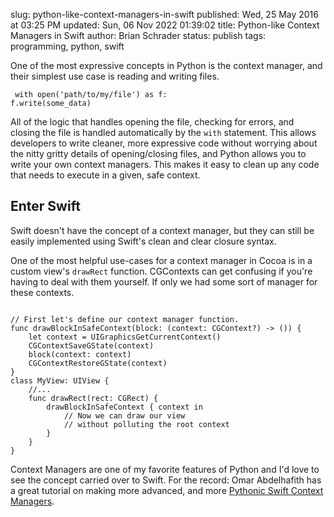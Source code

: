 slug: python-like-context-managers-in-swift
published: Wed, 25 May 2016 at 03:25 PM
updated: Sun, 06 Nov 2022 01:39:02 
title: Python-like Context Managers in Swift
author: Brian Schrader
status: publish
tags: programming, python, swift

One of the most expressive concepts in Python is the context manager, and their
simplest use case is reading and writing files.

<code class="python"><pre>
with open('path/to/my/file') as f:
    f.write(some_data)
</pre></code>

All of the logic that handles opening the file, checking for errors, and
closing the file is handled automatically by the `with` statement. This allows
developers to write cleaner, more expressive code without worrying about the
nitty gritty details of opening/closing files, and Python allows you to write
your own context managers. This makes it easy to clean up any code that needs
to execute in a given, safe context.


## Enter Swift

Swift doesn't have the concept of a context manager, but they can still be easily implemented using Swift's clean and clear closure syntax.

One of the most helpful use-cases for a context manager in Cocoa is in a custom view's `drawRect` function. CGContexts can get confusing
if you're having to deal with them yourself. If only we had some sort of
manager for these contexts. 

<pre><code class="swift">
// First let's define our context manager function.
func drawBlockInSafeContext(block: (context: CGContext?) -> ()) {
    let context = UIGraphicsGetCurrentContext()
    CGContextSaveGState(context)
    block(context: context)
    CGContextRestoreGState(context)
}
class MyView: UIView {
    //...
    func drawRect(rect: CGRect) {
        drawBlockInSafeContext { context in
            // Now we can draw our view 
            // without polluting the root context 
        }
    }
}</code></pre>

Context Managers are one of my favorite features of Python and I'd love to see
the concept carried over to Swift. For the record: Omar Abdelhafith has a great tutorial on making more advanced, and more [Pythonic Swift Context
Managers](https://medium.com/ios-os-x-development/swift-context-manager-implementing-python-context-manager-in-swift-f327b2b4a7d7#.oys53xm0u).

<link rel="stylesheet"
href="http://yandex.st/highlightjs/8.0/styles/default.min.css">
<script src="http://yandex.st/highlightjs/8.0/highlight.min.js"></script>
<script>hljs.initHighlightingOnLoad();</script>

